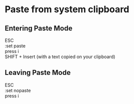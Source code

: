 # Paste from system clipboard #

## Entering Paste Mode ##

ESC  
:set paste  
press i  
SHIFT + Insert (with a text copied on your clipboard)  

## Leaving Paste Mode ##
ESC  
:set nopaste  
press i  
